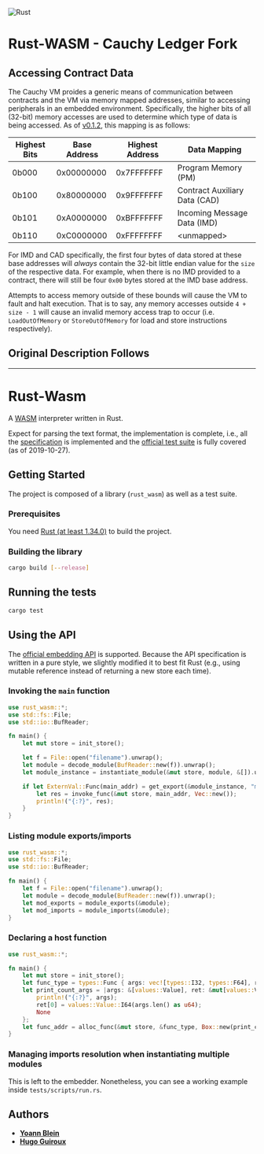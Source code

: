 ![Rust](https://github.com/TheRealBluesun/rust-wasm/workflows/Rust/badge.svg)

# Rust-WASM - Cauchy Ledger Fork

## Accessing Contract Data

The Cauchy VM proides a generic means of communication between contracts and the VM via memory mapped addresses, similar to accessing peripherals in an embedded environment.  Specifically, the higher bits of all (32-bit) memory accesses are used to determine which type of data is being accessed.  As of [v0.1.2](https://github.com/TheRealBluesun/rust-wasm/releases/tag/v0.1.2), this mapping is as follows:



| Highest Bits | Base Address | Highest Address | Data Mapping                  |
| ------------ | ------------ | --------------- | ----------------------------- |
| 0b000        | 0x00000000   | 0x7FFFFFFF      | Program Memory  (PM)          |
| 0b100        | 0x80000000   | 0x9FFFFFFF      | Contract Auxiliary Data (CAD) |
| 0b101        | 0xA0000000   | 0xBFFFFFFF      | Incoming Message Data  (IMD)  |
| 0b110        | 0xC0000000   | 0xFFFFFFFF      | \<unmapped>                   |


For IMD and CAD specifically, the first four bytes of data stored at these base addresses will _always_ contain the 32-bit little endian value for the `size` of the respective data.  For example, when there is no IMD provided to a contract, there will still be four `0x00` bytes stored at the IMD base address.

Attempts to access memory outside of these bounds will cause the VM to fault and halt execution.  That is to say, any memory accesses outside `4 + size - 1` will cause an invalid memory access trap to occur (i.e. `LoadOutOfMemory` or `StoreOutOfMemory` for load and store instructions respectively).


## Original Description Follows
---
# Rust-Wasm
A [WASM](http://webassembly.org/) interpreter written in Rust.

Expect for parsing the text format, the implementation is complete, i.e., all the [specification](https://webassembly.github.io/spec/core/index.html) is implemented and the [official test suite](https://github.com/WebAssembly/spec/tree/master/test) is fully covered (as of 2019-10-27).

## Getting Started

The project is composed of a library (`rust_wasm`) as well as a test suite.

### Prerequisites

You need [Rust (at least 1.34.0)](https://www.rustup.rs/) to build the project.

### Building the library

```bash
cargo build [--release]
```

## Running the tests

```bash
cargo test
```

## Using the API

The [official embedding API](https://webassembly.github.io/spec/core/appendix/embedding.html) is supported.
Because the API specification is written in a pure style, we slightly modified it to best fit Rust (e.g., using mutable reference instead of returning a new store each time).

### Invoking the `main` function

```rust
use rust_wasm::*;
use std::fs::File;
use std::io::BufReader;

fn main() {
	let mut store = init_store();

	let f = File::open("filename").unwrap();
	let module = decode_module(BufReader::new(f)).unwrap();
	let module_instance = instantiate_module(&mut store, module, &[]).unwrap();

	if let ExternVal::Func(main_addr) = get_export(&module_instance, "main").unwrap() {
		let res = invoke_func(&mut store, main_addr, Vec::new());
		println!("{:?}", res);
	}
}
```

### Listing module exports/imports

```rust
use rust_wasm::*;
use std::fs::File;
use std::io::BufReader;

fn main() {
	let f = File::open("filename").unwrap();
	let module = decode_module(BufReader::new(f)).unwrap();
	let mod_exports = module_exports(&module);
	let mod_imports = module_imports(&module);
}
```

### Declaring a host function

```rust
use rust_wasm::*;

fn main() {
	let mut store = init_store();
	let func_type = types::Func { args: vec![types::I32, types::F64], result: vec![types::I64] };
	let print_count_args = |args: &[values::Value], ret: &mut[values::Value]| {
		println!("{:?}", args);
		ret[0] = values::Value::I64(args.len() as u64);
		None
	};
	let func_addr = alloc_func(&mut store, &func_type, Box::new(print_count_args));
}
```

### Managing imports resolution when instantiating multiple modules

This is left to the embedder. Nonetheless, you can see a working example inside `tests/scripts/run.rs`.

## Authors

* **[Yoann Blein](https://github.com/yblein)**
* **[Hugo Guiroux](https://github.com/HugoGuiroux)**
